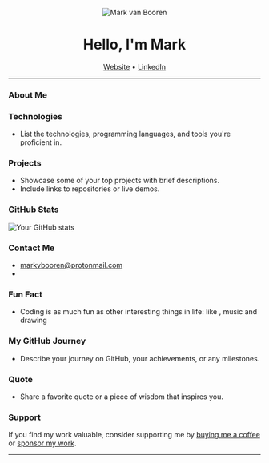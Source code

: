 <p align="center">
  <img src="your-profile-image-url" alt="Mark van Booren">
</p>

<h1 align="center">Hello, I'm Mark</h1>

<p align="center">
  <a href="https://www.markvanbooren.com">Website</a> •
  <a href="https://https://www.linkedin.com/in/markvanbooren/">LinkedIn</a>
</p>

---

### About Me



### Technologies

- List the technologies, programming languages, and tools you're proficient in.

### Projects

- Showcase some of your top projects with brief descriptions.
- Include links to repositories or live demos.

### GitHub Stats

![Your GitHub stats](https://github-readme-stats.vercel.app/api?Mark-v-Booren/&show_icons=true)

### Contact Me

- markvbooren@protonmail.com
- 

### Fun Fact

- Coding is as much fun as other interesting things in life: like , music and drawing 

### My GitHub Journey

- Describe your journey on GitHub, your achievements, or any milestones.

### Quote

- Share a favorite quote or a piece of wisdom that inspires you.

### Support

If you find my work valuable, consider supporting me by [buying me a coffee](https://ko-fi.com/your-coffee-link) or [sponsor my work](https://github.com/sponsors/your-username).

---




